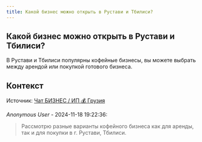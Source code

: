 ```yaml
---
title: Какой бизнес можно открыть в Рустави и Тбилиси?
---
```


## Какой бизнес можно открыть в Рустави и Тбилиси?

В Рустави и Тбилиси популярны кофейные бизнесы, вы можете выбрать между арендой или покупкой готового бизнеса.

## Контекст

Источник: [Чат БИЗНЕС / ИП 💰 Грузия](https://t.me/ip_ge)

_Anonymous User_ - 2024-11-18 19:22:36:

> Рассмотрю разные варианты кофейного бизнеса как для аренды, так и для покупки в г. Рустави, Тбилиси.
